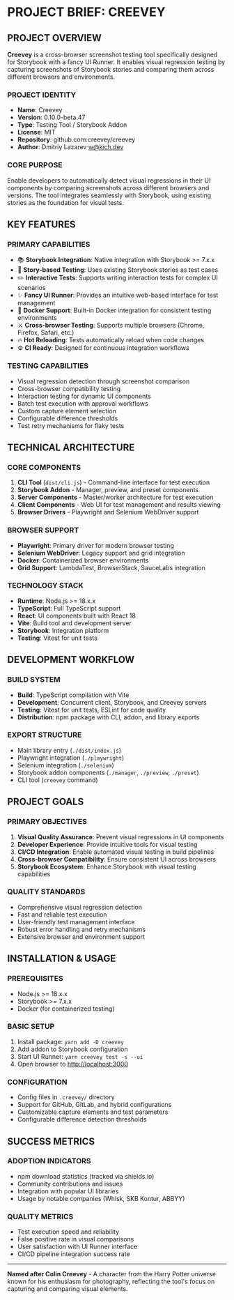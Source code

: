 # PROJECT BRIEF: CREEVEY

## PROJECT OVERVIEW

**Creevey** is a cross-browser screenshot testing tool specifically designed for Storybook with a fancy UI Runner. It enables visual regression testing by capturing screenshots of Storybook stories and comparing them across different browsers and environments.

### PROJECT IDENTITY

- **Name**: Creevey
- **Version**: 0.10.0-beta.47
- **Type**: Testing Tool / Storybook Addon
- **License**: MIT
- **Repository**: github.com:creevey/creevey
- **Author**: Dmitriy Lazarev <w@kich.dev>

### CORE PURPOSE

Enable developers to automatically detect visual regressions in their UI components by comparing screenshots across different browsers and versions. The tool integrates seamlessly with Storybook, using existing stories as the foundation for visual tests.

## KEY FEATURES

### PRIMARY CAPABILITIES

- 📚 **Storybook Integration**: Native integration with Storybook >= 7.x.x
- 📜 **Story-based Testing**: Uses existing Storybook stories as test cases
- ✏️ **Interactive Tests**: Supports writing interaction tests for complex UI scenarios
- ✨ **Fancy UI Runner**: Provides an intuitive web-based interface for test management
- 🐳 **Docker Support**: Built-in Docker integration for consistent testing environments
- ⚔️ **Cross-browser Testing**: Supports multiple browsers (Chrome, Firefox, Safari, etc.)
- 🔥 **Hot Reloading**: Tests automatically reload when code changes
- ⚙️ **CI Ready**: Designed for continuous integration workflows

### TESTING CAPABILITIES

- Visual regression detection through screenshot comparison
- Cross-browser compatibility testing
- Interaction testing for dynamic UI components
- Batch test execution with approval workflows
- Custom capture element selection
- Configurable difference thresholds
- Test retry mechanisms for flaky tests

## TECHNICAL ARCHITECTURE

### CORE COMPONENTS

1. **CLI Tool** (`dist/cli.js`) - Command-line interface for test execution
2. **Storybook Addon** - Manager, preview, and preset components
3. **Server Components** - Master/worker architecture for test execution
4. **Client Components** - Web UI for test management and results viewing
5. **Browser Drivers** - Playwright and Selenium WebDriver support

### BROWSER SUPPORT

- **Playwright**: Primary driver for modern browser testing
- **Selenium WebDriver**: Legacy support and grid integration
- **Docker**: Containerized browser environments
- **Grid Support**: LambdaTest, BrowserStack, SauceLabs integration

### TECHNOLOGY STACK

- **Runtime**: Node.js >= 18.x.x
- **TypeScript**: Full TypeScript support
- **React**: UI components built with React 18
- **Vite**: Build tool and development server
- **Storybook**: Integration platform
- **Testing**: Vitest for unit tests

## DEVELOPMENT WORKFLOW

### BUILD SYSTEM

- **Build**: TypeScript compilation with Vite
- **Development**: Concurrent client, Storybook, and Creevey servers
- **Testing**: Vitest for unit tests, ESLint for code quality
- **Distribution**: npm package with CLI, addon, and library exports

### EXPORT STRUCTURE

- Main library entry (`./dist/index.js`)
- Playwright integration (`./playwright`)
- Selenium integration (`./selenium`)
- Storybook addon components (`./manager`, `./preview`, `./preset`)
- CLI tool (`creevey` command)

## PROJECT GOALS

### PRIMARY OBJECTIVES

1. **Visual Quality Assurance**: Prevent visual regressions in UI components
2. **Developer Experience**: Provide intuitive tools for visual testing
3. **CI/CD Integration**: Enable automated visual testing in build pipelines
4. **Cross-browser Compatibility**: Ensure consistent UI across browsers
5. **Storybook Ecosystem**: Enhance Storybook with visual testing capabilities

### QUALITY STANDARDS

- Comprehensive visual regression detection
- Fast and reliable test execution
- User-friendly test management interface
- Robust error handling and retry mechanisms
- Extensive browser and environment support

## INSTALLATION & USAGE

### PREREQUISITES

- Node.js >= 18.x.x
- Storybook >= 7.x.x
- Docker (for containerized testing)

### BASIC SETUP

1. Install package: `yarn add -D creevey`
2. Add addon to Storybook configuration
3. Start UI Runner: `yarn creevey test -s --ui`
4. Open browser to [http://localhost:3000](http://localhost:3000)

### CONFIGURATION

- Config files in `.creevey/` directory
- Support for GitHub, GitLab, and hybrid configurations
- Customizable capture elements and test parameters
- Configurable difference detection thresholds

## SUCCESS METRICS

### ADOPTION INDICATORS

- npm download statistics (tracked via shields.io)
- Community contributions and issues
- Integration with popular UI libraries
- Usage by notable companies (Whisk, SKB Kontur, ABBYY)

### QUALITY METRICS

- Test execution speed and reliability
- False positive rate in visual comparisons
- User satisfaction with UI Runner interface
- CI/CD pipeline integration success rate

---

**Named after Colin Creevey** - A character from the Harry Potter universe known for his enthusiasm for photography, reflecting the tool's focus on capturing and comparing visual elements.
